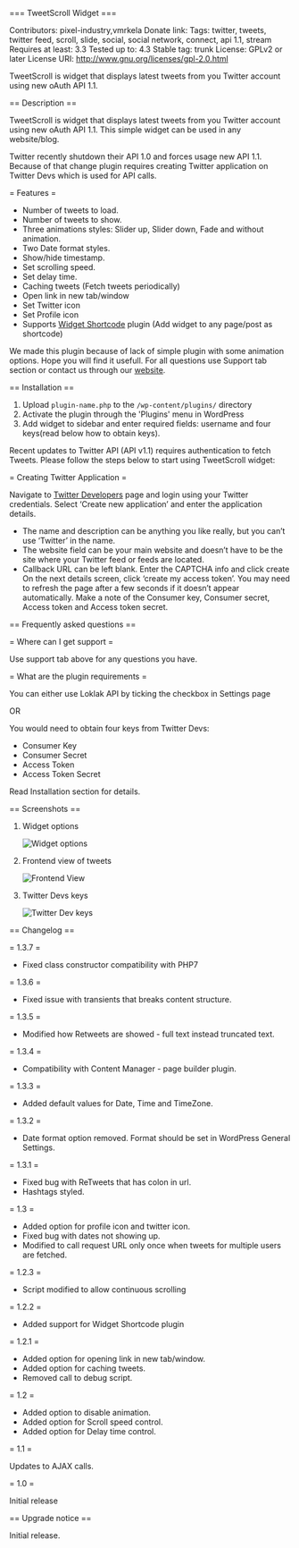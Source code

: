 === TweetScroll Widget ===

Contributors: pixel-industry,vmrkela
Donate link: 
Tags: twitter, tweets, twitter feed, scroll, slide, social, social network, connect, api 1.1, stream
Requires at least: 3.3
Tested up to: 4.3
Stable tag: trunk
License: GPLv2 or later
License URI: http://www.gnu.org/licenses/gpl-2.0.html

TweetScroll is widget that displays latest tweets from you Twitter account using new oAuth API 1.1.

== Description ==

TweetScroll is widget that displays latest tweets from you Twitter account using new oAuth API 1.1.
This simple widget can be used in any website/blog.

Twitter recently shutdown their API 1.0 and forces usage new API 1.1. Because of that change plugin requires creating Twitter application on Twitter Devs which is used for API calls.

= Features =

* Number of tweets to load.
* Number of tweets to show.
* Three animations styles: Slider up, Slider down, Fade and without animation.
* Two Date format styles.
* Show/hide timestamp.
* Set scrolling speed.
* Set delay time.
* Caching tweets (Fetch tweets periodically)
* Open link in new tab/window
* Set Twitter icon
* Set Profile icon
* Supports [Widget Shortcode](http://wordpress.org/plugins/widget-shortcode/) plugin (Add widget to any page/post as shortcode)

We made this plugin because of lack of simple plugin with some animation options. Hope you will find it usefull.
For all questions use Support tab section or contact us through our [website](http://pixel-industry.com/).

== Installation ==

1. Upload `plugin-name.php` to the `/wp-content/plugins/` directory
2. Activate the plugin through the 'Plugins' menu in WordPress
3. Add widget to sidebar and enter required fields: username and four keys(read below how to obtain keys).

Recent updates to Twitter API (API v1.1) requires authentication to fetch Tweets. Please follow the steps below to start using TweetScroll widget:

= Creating Twitter Application =

Navigate to [Twitter Developers](https://dev.twitter.com/apps/) page and login using your Twitter credentials.
Select ‘Create new application’ and enter the application details.
* The name and description can be anything you like really, but you can’t use ‘Twitter’ in the name.
* The website field can be your main website and doesn’t have to be the site where your Twitter feed or feeds are located.
* Callback URL can be left blank.
Enter the CAPTCHA info and click create
On the next details screen, click ‘create my access token’. You may need to refresh the page after a few seconds if it doesn’t appear automatically.
Make a note of the Consumer key, Consumer secret, Access token and Access token secret.


== Frequently asked questions ==

= Where can I get support =

Use support tab above for any questions you have.

= What are the plugin requirements =

You can either use Loklak API by ticking the checkbox in Settings page 

OR

You would need to obtain four keys from Twitter Devs:
* Consumer Key
* Consumer Secret
* Access Token
* Access Token Secret

Read Installation section for details.

== Screenshots ==

1. Widget options

	![Widget options](./img/screenshot-1.png)

2. Frontend view of tweets

	![Frontend View](./img/screenshot-2.jpg)

3. Twitter Devs keys

	![Twitter Dev keys](./img/screenshot-3.jpg)

== Changelog ==

= 1.3.7 = 
* Fixed class constructor compatibility with PHP7

= 1.3.6 = 
* Fixed issue with transients that breaks content structure.

= 1.3.5 = 
* Modified how Retweets are showed - full text instead truncated text.

= 1.3.4 = 
* Compatibility with Content Manager - page builder plugin.

= 1.3.3 = 
* Added default values for Date, Time and TimeZone.

= 1.3.2 = 
* Date format option removed. Format should be set in WordPress General Settings.

= 1.3.1 = 
* Fixed bug with ReTweets that has colon in url.
* Hashtags styled.

= 1.3 = 
* Added option for profile icon and twitter icon.
* Fixed bug with dates not showing up.
* Modified to call request URL only once when tweets for multiple users are fetched.

= 1.2.3 = 
* Script modified to allow continuous scrolling

= 1.2.2 = 
* Added support for Widget Shortcode plugin

= 1.2.1 =
* Added option for opening link in new tab/window.
* Added option for caching tweets.
* Removed call to debug script.

= 1.2 =
* Added option to disable animation.
* Added option for Scroll speed control.
* Added option for Delay time control.

= 1.1 =

Updates to AJAX calls.

= 1.0 =

Initial release

== Upgrade notice ==

Initial release.